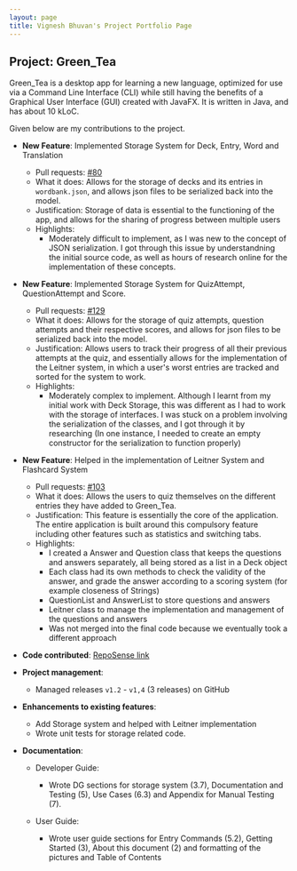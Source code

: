 ```yaml
---
layout: page
title: Vignesh Bhuvan's Project Portfolio Page
---
```


## Project: Green_Tea

Green_Tea is a desktop app for learning a new language, optimized for use via a Command Line Interface (CLI)
while still having the benefits of a Graphical User Interface (GUI) created with JavaFX.
It is written in Java, and has about 10 kLoC.

Given below are my contributions to the project.

- **New Feature**: Implemented Storage System for Deck, Entry, Word and Translation

  - Pull requests: [#80](https://github.com/AY2021S1-CS2103T-T09-4/tp/pull/80)
  - What it does: Allows for the storage of decks and its entries in `wordbank.json`, and allows json files to be serialized back into the model.
  - Justification: Storage of data is essential to the functioning of the app, and allows for the sharing of progress between multiple users
  - Highlights:
    - Moderately difficult to implement, as I was new to the concept of JSON serialization. I got through this issue by understandning the initial source code, as well as hours of research online for the implementation of these concepts.

- **New Feature**: Implemented Storage System for QuizAttempt, QuestionAttempt and Score.

  - Pull requests: [#129](https://github.com/AY2021S1-CS2103T-T09-4/tp/pull/129)
  - What it does: Allows for the storage of quiz attempts, question attempts and their respective scores, and allows for json files to be serialized back into the model. 
  - Justification: Allows users to track their progress of all their previous attempts at the quiz, and essentially allows for the implementation of the Leitner system, in which a user's worst entries are tracked and sorted for the system to work. 
  - Highlights:
    - Moderately complex to implement. Although I learnt from my initial work with Deck Storage, this was different as I had to work with the storage of interfaces. I was stuck on a problem involving the serialization of the classes, and I got through it by researching (In one instance, I needed to create an empty constructor for the serialization to function properly)        

- **New Feature**: Helped in the implementation of Leitner System and Flashcard System

  - Pull requests: [#103](https://github.com/AY2021S1-CS2103T-T09-4/tp/pull/103)
  - What it does: Allows the users to quiz themselves on the different entries they have added to Green_Tea.
  - Justification: This feature is essentially the core of the application. The entire application is built around this compulsory feature including other features such as
                     statistics and switching tabs.
  - Highlights:
    - I created a Answer and Question class that keeps the questions and answers separately, all being stored as a list in a Deck object
    - Each class had its own methods to check the validity of the answer, and grade the answer according to a scoring system (for example closeness of Strings)
    - QuestionList and AnswerList to store questions and answers
    - Leitner class to manage the implementation and management of the questions and answers
    - Was not merged into the final code because we eventually took a different approach

- **Code contributed**: [RepoSense link](https://nus-cs2103-ay2021s1.github.io/tp-dashboard/#breakdown=true&search=vigneshbhuvan-nus&sort=groupTitle&sortWithin=title&since=2020-08-14&timeframe=commit&mergegroup=&groupSelect=groupByRepos&checkedFileTypes=docs~functional-code~test-code~other)

- **Project management**:

  - Managed releases `v1.2` - `v1,4` (3 releases) on GitHub

- **Enhancements to existing features**:

  - Add Storage system and helped with Leitner implementation
  - Wrote unit tests for storage related code.

- **Documentation**:

  - Developer Guide:

    - Wrote DG sections for storage system (3.7), Documentation and Testing (5), Use Cases (6.3) and Appendix for Manual Testing (7).

  - User Guide:

    - Wrote user guide sections for Entry Commands (5.2), Getting Started (3), About this document (2) and formatting of the pictures and Table of Contents
    
